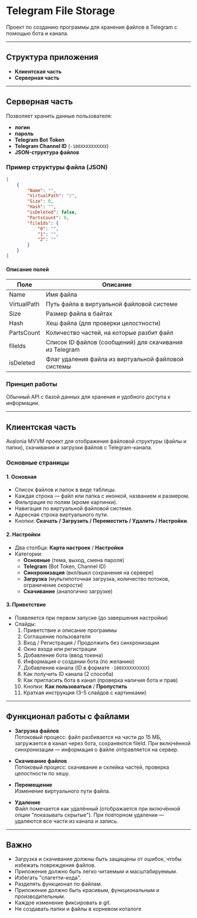 # Telegram File Storage

Проект по созданию программы для хранения файлов в Telegram с помощью бота и канала.

---

## Структура приложения

- **Клиентская часть**
- **Серверная часть**

---

## Серверная часть

Позволяет хранить данные пользователя:

- **логин**
- **пароль**
- **Telegram Bot Token**
- **Telegram Channel ID** (`-100XXXXXXXXXX`)
- **JSON-структура файлов**

### Пример структуры файла (JSON)

```json
[
    {
        "Name": "",
        "VirtualPath": "/",
        "Size": 0,
        "Hash": "",
        "isDeleted": false,
        "PartsCount": 0,
        "fileIds": {
            "0": "",
            "1": "",
            "2": ""
        }
    }
]
```

#### Описание полей

| Поле         | Описание                                                                                   |
|--------------|--------------------------------------------------------------------------------------------|
| Name         | Имя файла                                                                                  |
| VirtualPath  | Путь файла в виртуальной файловой системе                                                  |
| Size         | Размер файла в байтах                                                                      |
| Hash         | Хеш файла (для проверки целостности)                                                       |
| PartsCount   | Количество частей, на которые разбит файл                                                  |
| fileIds      | Список ID файлов (сообщений) для скачивания из Telegram                                    |
| isDeleted    | Флаг удаления файла из виртуальной файловой системы                                        |

### Принцип работы

Обычный API с базой данных для хранения и удобного доступа к информации.

---

## Клиентская часть

Avalonia MVVM проект для отображения файловой структуры (файлы и папки), скачивания и загрузки файлов с Telegram-канала.

### Основные страницы

#### 1. Основная

- Список файлов и папок в виде таблицы.
- Каждая строка — файл или папка с иконкой, названием и размером.
- Фильтрация по полям (кроме картинки).
- Навигация по виртуальной файловой системе.
- Адресная строка виртуального пути.
- Кнопки: **Скачать / Загрузить / Переместить / Удалить / Настройки**.

#### 2. Настройки

- Два столбца: **Карта настроек** / **Настройки**
- Категории:
    - **Основные** (тема, выход, смена пароля)
    - **Telegram** (Bot Token, Channel ID)
    - **Синхронизация** (вкл/выкл сохранения на сервере)
    - **Загрузка** (мультипоточная загрузка, количество потоков, ограничение скорости)
    - **Скачивание** (аналогично загрузке)

#### 3. Приветствие

- Появляется при первом запуске (до завершения настройки)
- Слайды:
    1. Приветствие и описание программы
    2. Соглашение пользователя
    3. Вход / Регистрация / Продолжить без синхронизации
    4. Окно входа или регистрации
    5. Добавление бота (ввод токена)
    6. Информация о создании бота (по желанию)
    7. Добавление канала (ID в формате `-100XXXXXXXXXX`)
    8. Как получить ID канала (2 способа)
    9. Как пригласить бота в канал (проверка наличия бота и прав)
    10. Кнопки: **Как пользоваться** / **Пропустить**
    11. Краткая инструкция (3-5 слайдов с картинками)

---

## Функционал работы с файлами

- **Загрузка файлов**  
    Потоковый процесс: файл разбивается на части до 15 МБ, загружается в канал через бота, сохраняются fileId. При включённой синхронизации — информация о файле отправляется на сервер.

- **Скачивание файлов**  
    Потоковый процесс: скачивание и склейка частей, проверка целостности по хешу.

- **Перемещение**  
    Изменение виртуального пути файла.

- **Удаление**  
    Файл помечается как удалённый (отображается при включённой опции "показывать скрытые"). При повторном удалении — удаляются все части из канала и запись.

---

## Важно

- Загрузка и скачивание должны быть защищены от ошибок, чтобы избежать повреждения файлов.
- Приложение должно быть легко читаемым и масштабируемым.
- Избегать "спагетти-кода".
- Разделять функционал по файлам.
- Приложение должно быть красивым, функциональным и производительным.
- Каждое изменение фиксировать в git.
- Не создавать папки и файлы в корневом коталоге